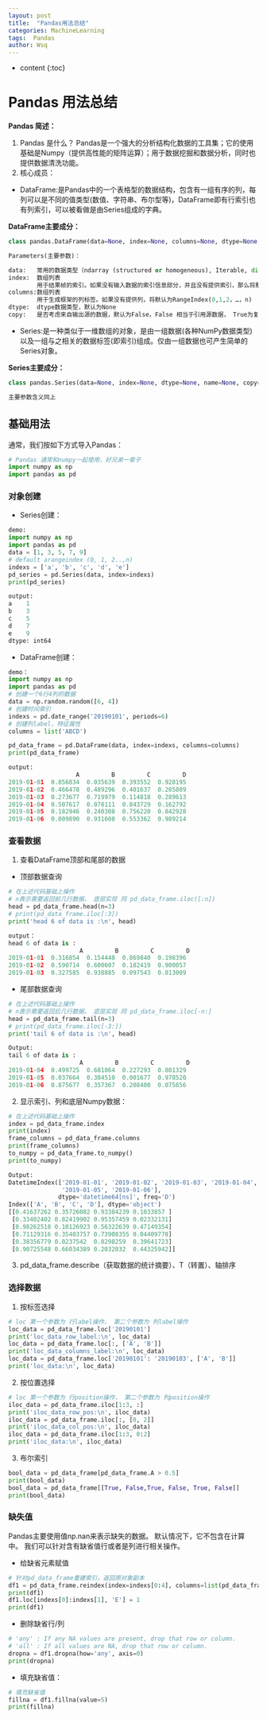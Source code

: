 ```yaml
---
layout: post
title:  "Pandas用法总结"
categories: MachineLearning
tags:  Pandas  
author: Wsq
---
```


* content
{:toc}

# Pandas 用法总结
**Pandas 简述：**

1. Pandas 是什么？
	Pandas是一个强大的分析结构化数据的工具集；它的使用基础是Numpy（提供高性能的矩阵运算）；用于数据挖掘和数据分析，同时也提供数据清洗功能。
2. 核心成员：
- DataFrame:是Pandas中的一个表格型的数据结构，包含有一组有序的列，每列可以是不同的值类型(数值、字符串、布尔型等)，DataFrame即有行索引也有列索引，可以被看做是由Series组成的字典。

**DataFrame主要成分：**
```python
class pandas.DataFrame(data=None, index=None, columns=None, dtype=None, copy=False)

Parameters(主要参数)：

data: 	常用的数据类型（ndarray (structured or homogeneous), Iterable, dict, or DataFrame）
index:  数组列表
		用于结果帧的索引。如果没有输入数据的索引信息部分，并且没有提供索引，那么将默认为RangeIndex（0,1,2,3,...,n）
columns:数组列表
		用于生成框架的列标签。如果没有提供列，将默认为RangeIndex(0,1,2，…，n)
dtype:  dtype数据类型，默认为None
copy:	是否考虑来自输出源的数据，默认为False，False 相当于引用源数据， True为复制源数据，从而操作不影响原有数据（只影响DataFrame / 2d ndarray输入）。
```

- Series:是一种类似于一维数组的对象，是由一组数据(各种NumPy数据类型)以及一组与之相关的数据标签(即索引)组成。仅由一组数据也可产生简单的Series对象。

**Series主要成分：**

```python
class pandas.Series(data=None, index=None, dtype=None, name=None, copy=False, fastpath=False)

主要参数含义同上
```
## 基础用法
通常，我们按如下方式导入Pandas：

```python
# Pandas 通常和numpy一起使用，好兄弟一辈子
import numpy as np
import pandas as pd
```
### 对象创建
- Series创建：

```python
demo:
import numpy as np
import pandas as pd
data = [1, 3, 5, 7, 9]
# default arangeindex (0, 1, 2..,n)
indexs = ['a', 'b', 'c', 'd', 'e']
pd_series = pd.Series(data, index=indexs)
print(pd_series)

output:
a    1
b    3
c    5
d    7
e    9
dtype: int64
```
- DataFrame创建：

```python
demo：
import numpy as np
import pandas as pd
# 创建一个6行4列的数据
data = np.random.random([6, 4])
# 创建时间索引
indexs = pd.date_range('20190101', periods=6)
# 创建列label，特征属性
columns = list('ABCD')

pd_data_frame = pd.DataFrame(data, index=indexs, columns=columns)
print(pd_data_frame)

output:
                   A         B         C         D
2019-01-01  0.856834  0.035639  0.393552  0.928195
2019-01-02  0.466478  0.489296  0.401637  0.205809
2019-01-03  0.273677  0.719979  0.114818  0.289613
2019-01-04  0.507617  0.078111  0.843729  0.162792
2019-01-05  0.182946  0.240308  0.756220  0.842928
2019-01-06  0.009890  0.931608  0.553362  0.989214
```
### 查看数据
1. 查看DataFrame顶部和尾部的数据

 - 顶部数据查询

```python
# 在上述代码基础上操作
# n表示需要返回前几行数据， 底层实现 同 pd_data_frame.iloc([:n])
head = pd_data_frame.head(n=3)
# print(pd_data_frame.iloc[:3])
print('head 6 of data is :\n', head)

output：
head 6 of data is :
                    A         B         C         D
2019-01-01  0.316854  0.154440  0.869840  0.198396
2019-01-02  0.590714  0.600607  0.182419  0.900057
2019-01-03  0.327585  0.938885  0.097543  0.813009
```
 - 尾部数据查询
 

```python
# 在上述代码基础上操作
# n表示需要返回后几行数据， 底层实现 同 pd_data_frame.iloc[-n:]
head = pd_data_frame.tail(n=3)
# print(pd_data_frame.iloc[-3:])
print('tail 6 of data is :\n', head)

Output:
tail 6 of data is :
                    A         B         C         D
2019-01-04  0.499725  0.681864  0.227293  0.801329
2019-01-05  0.037664  0.384510  0.001677  0.978520
2019-01-06  0.875677  0.357367  0.208400  0.075856
```
2. 显示索引、列和底层Numpy数据：

```python
# 在上述代码基础上操作
index = pd_data_frame.index
print(index)
frame_columns = pd_data_frame.columns
print(frame_columns)
to_numpy = pd_data_frame.to_numpy()
print(to_numpy)

Output:
DatetimeIndex(['2019-01-01', '2019-01-02', '2019-01-03', '2019-01-04',
               '2019-01-05', '2019-01-06'],
              dtype='datetime64[ns]', freq='D')
Index(['A', 'B', 'C', 'D'], dtype='object')
[[0.41637262 0.35726082 0.93384239 0.1033857 ]
 [0.33402402 0.82419902 0.95357459 0.02332131]
 [0.98262518 0.10126923 0.56322639 0.47149354]
 [0.71129316 0.35403757 0.73908355 0.04409778]
 [0.38356779 0.0237542  0.0298259  0.39641723]
 [0.90725548 0.66034389 0.2032032  0.44325942]]
```
3. pd_data_frame.describe（获取数据的统计摘要）、T（转置）、轴排序

### 选择数据
1. 按标签选择

```python
# loc 第一个参数为 行label操作， 第二个参数为 列label操作
loc_data = pd_data_frame.loc['20190101']
print('loc_data_row_label:\n', loc_data)
loc_data = pd_data_frame.loc[:, ['A', 'B']]
print('loc_data_columns_label:\n', loc_data)
loc_data = pd_data_frame.loc['20190101': '20190103', ['A', 'B']]
print('loc_data:\n', loc_data)
```
2. 按位置选择

```python
# loc 第一个参数为 行position操作， 第二个参数为 列position操作
iloc_data = pd_data_frame.iloc[1:3, :]
print('iloc_data_row_pos:\n', iloc_data)
iloc_data = pd_data_frame.iloc[:, [0, 2]]
print('iloc_data_col_pos:\n', iloc_data)
iloc_data = pd_data_frame.iloc[1:3, 0:2]
print('iloc_data:\n', iloc_data)
```
3. 布尔索引

```python
bool_data = pd_data_frame[pd_data_frame.A > 0.5]
print(bool_data)
bool_data = pd_data_frame[[True, False,True, False, True, False]]
print(bool_data)
```
### 缺失值
Pandas主要使用值np.nan来表示缺失的数据。 默认情况下，它不包含在计算中。 我们可以针对含有缺省值行或者是列进行相关操作。

- 给缺省元素赋值

```python
# 针对pd_data_frame重建索引，返回原对象副本
df1 = pd_data_frame.reindex(index=indexs[0:4], columns=list(pd_data_frame.columns) + ['E'])
print(df1)
df1.loc[indexs[0]:indexs[1], 'E'] = 1
print(df1)
```

- 删除缺省行/列

```python
# 'any' : If any NA values are present, drop that row or column.
# 'all' : If all values are NA, drop that row or column.
dropna = df1.dropna(how='any', axis=0)
print(dropna)
```

- 填充缺省值：

```python
# 填充缺省值
fillna = df1.fillna(value=5)
print(fillna)
```
